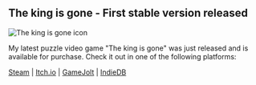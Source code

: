 ## The king is gone - First stable version released

![The king is gone icon](../images/the_king_is_gone-stable-cover.png "The king is gone cover")

My latest puzzle video game "The king is gone" was just released
and is available for purchase. Check it out in one of the following
platforms:

<a class="button" href="https://store.steampowered.com/app/1468820/">Steam</a> |
<a class="button" href="https://darkdimension.itch.io/the-king-is-gone">Itch.io</a> |
<a class="button" href="https://gamejolt.com/games/the-king-is-gone/518056">GameJolt</a> |
<a class="button" href="https://www.indiedb.com/games/the-king-is-gone">IndieDB</a>
